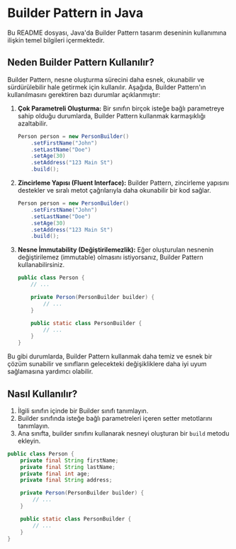 # Builder Pattern in Java

Bu README dosyası, Java'da Builder Pattern tasarım deseninin kullanımına ilişkin temel bilgileri içermektedir.

## Neden Builder Pattern Kullanılır?

Builder Pattern, nesne oluşturma sürecini daha esnek, okunabilir ve sürdürülebilir hale getirmek için kullanılır. Aşağıda, Builder Pattern'ın kullanılmasını gerektiren bazı durumlar açıklanmıştır:

1. **Çok Parametreli Oluşturma:** Bir sınıfın birçok isteğe bağlı parametreye sahip olduğu durumlarda, Builder Pattern kullanmak karmaşıklığı azaltabilir.

    ```java
    Person person = new PersonBuilder()
        .setFirstName("John")
        .setLastName("Doe")
        .setAge(30)
        .setAddress("123 Main St")
        .build();
    ```

2. **Zincirleme Yapısı (Fluent Interface):** Builder Pattern, zincirleme yapısını destekler ve sıralı metot çağrılarıyla daha okunabilir bir kod sağlar.

    ```java
    Person person = new PersonBuilder()
        .setFirstName("John")
        .setLastName("Doe")
        .setAge(30)
        .setAddress("123 Main St")
        .build();
    ```

3. **Nesne İmmutability (Değiştirilemezlik):** Eğer oluşturulan nesnenin değiştirilemez (immutable) olmasını istiyorsanız, Builder Pattern kullanabilirsiniz.

    ```java
    public class Person {
        // ...

        private Person(PersonBuilder builder) {
            // ...
        }

        public static class PersonBuilder {
            // ...
        }
    }
    ```

Bu gibi durumlarda, Builder Pattern kullanmak daha temiz ve esnek bir çözüm sunabilir ve sınıfların gelecekteki değişikliklere daha iyi uyum sağlamasına yardımcı olabilir.

## Nasıl Kullanılır?

1. İlgili sınıfın içinde bir Builder sınıfı tanımlayın.
2. Builder sınıfında isteğe bağlı parametreleri içeren setter metotlarını tanımlayın.
3. Ana sınıfta, builder sınıfını kullanarak nesneyi oluşturan bir `build` metodu ekleyin.

```java
public class Person {
    private final String firstName;
    private final String lastName;
    private final int age;
    private final String address;

    private Person(PersonBuilder builder) {
        // ...
    }

    public static class PersonBuilder {
        // ...
    }
}
